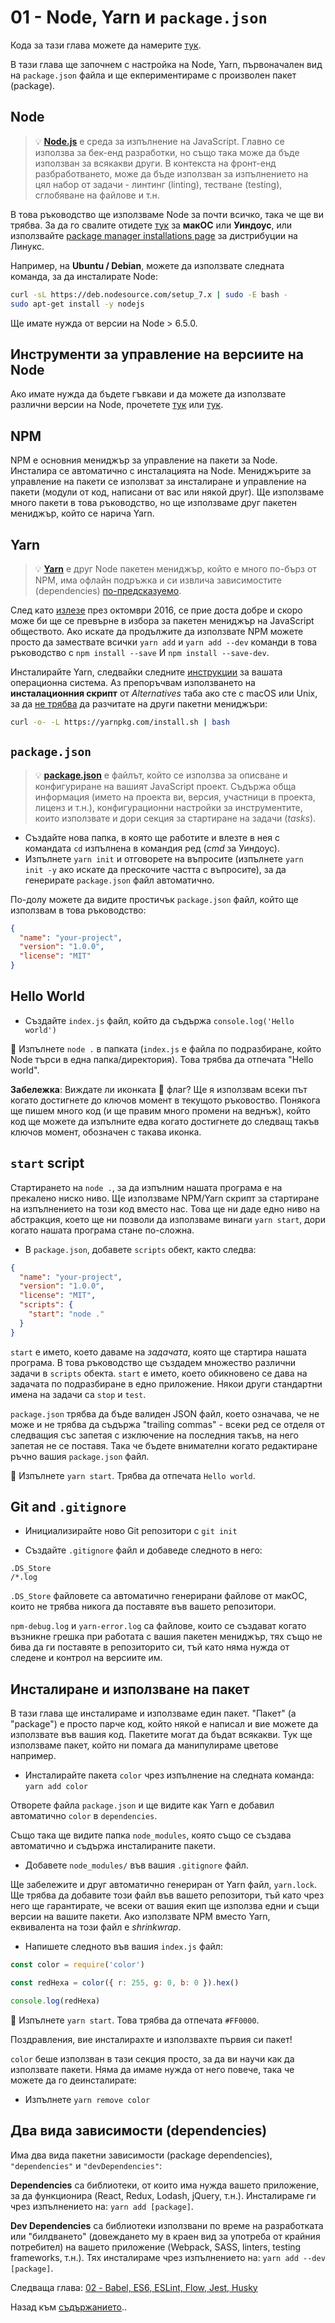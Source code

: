 # 01 - Node, Yarn и `package.json`

Кода за тази глава можете да намерите [тук](https://github.com/verekia/js-stack-walkthrough/tree/master/01-node-yarn-package-json).

В тази глава ще започнем с настройка на Node, Yarn, първоначален вид на `package.json` файла и ще екпериментираме с произволен пакет (package).

## Node

> 💡 **[Node.js](https://nodejs.org/)** е среда за изпълнение на JavaScript. Главно се използва за бек-енд разработки, но също така може да бъде използван за всякакви други. В контекста на фронт-енд разбработването, може да бъде използван за изпълнението на цял набор от задачи - линтинг (linting), тестване (testing), сглобяване на файлове и т.н.

В това ръководство ще използваме Node за почти всичко, така че ще ви трябва. За да го свалите отидете [тук](https://nodejs.org/en/download/current/) за **макОС** или **Уиндоус**, или използвайте [package manager installations page](https://nodejs.org/en/download/package-manager/) за дистрибуции на Линукс.

Например, на **Ubuntu / Debian**, можете да използвате следната команда, за да инсталирате Node:

```sh
curl -sL https://deb.nodesource.com/setup_7.x | sudo -E bash -
sudo apt-get install -y nodejs
```

Ще имате нужда от версии на Node > 6.5.0.

## Инструменти за управление на версиите на Node

Ако имате нужда да бъдете гъвкави и да можете да използвате различни версии на Node, прочетете [тук](https://github.com/creationix/nvm) или [тук](https://github.com/tj/n).

## NPM

NPM е основния мениджър за управление на пакети за Node. Инсталира се автоматично с инсталацията на Node. Мениджърите за управление на пакети се използват за инсталиране и управление на пакети (модули от код, написани от вас или някой друг). Ще използваме много пакети в това ръководство, но ще използваме друг пакетен мениджър, който се нарича Yarn.

## Yarn

> 💡 **[Yarn](https://yarnpkg.com/)** е друг Node пакетен мениджър, който е много по-бърз от NPM, има офлайн подръжка и си извлича зависимостите (dependencies) [по-предсказуемо](https://yarnpkg.com/en/docs/yarn-lock).

След като [излезе](https://code.facebook.com/posts/1840075619545360) през октомври 2016, се прие доста добре и скоро може би ще се превърне в избора за пакетен мениджър на JavaScript обществото. Ако искате да продължите да използвате NPM можете просто да замествате всички `yarn add` и `yarn add --dev` команди в това ръководство с `npm install --save` И `npm install --save-dev`.

Инсталирайте Yarn, следвайки следните [инструкции](https://yarnpkg.com/en/docs/install) за вашата операционна система. Аз препоръчвам използването на **инсталационния скрипт** от *Alternatives* таба ако сте с macOS или Unix, за да [не трябва](https://github.com/yarnpkg/yarn/issues/1505) да разчитате на други пакетни мениджъри:

```sh
curl -o- -L https://yarnpkg.com/install.sh | bash
```

## `package.json`

> 💡 **[package.json](https://yarnpkg.com/en/docs/package-json)** е файлът, който се използва за описване и конфигуриране на вашият JavaScript проект. Съдържа обща информация (името на проекта ви, версия, участници в проекта, лиценз и т.н.), конфигурационни настройки за инструментите, които използвате и дори секция за стартиране на задачи (*tasks*).

- Създайте нова папка, в която ще работите и влезте в нея с командата `cd` изпълнена в командия ред (*cmd* за Уиндоус). 
- Изпълнете `yarn init` и отговорете на въпросите (изпълнете `yarn init -y` ако искате да прескочите частта с въпросите), за да генерирате `package.json` файл автоматично.

По-долу можете да видите простичък `package.json` файл, който ще използвам в това ръководство:

```json
{
  "name": "your-project",
  "version": "1.0.0",
  "license": "MIT"
}
```

## Hello World

- Създайте `index.js` файл, който да съдържа `console.log('Hello world')`

🏁 Изпълнете `node .` в папката (`index.js` е файла по подразбиране, който Node търси в една папка/директория). Това трябва да отпечата "Hello world".

**Забележка**: Виждате ли иконката 🏁 флаг? Ще я използвам всеки път когато достигнете до ключов момент в текущото ръковоство. Понякога ще пишем много код (и ще правим много промени на веднъж), който код ще можете да изпълните едва когато достигнете до следващ такъв ключов момент, обозначен с такава иконка.

## `start` script

Стартирането на `node .`, за да изпълним нашата програма е на прекалено ниско ниво. Ще използваме NPM/Yarn скрипт за стартиране на изпълнението на този код вместо нас. Това ще ни даде едно ниво на абстракция, което ще ни позволи да използваме винаги `yarn start`, дори когато нашата програма стане по-сложна.

- В `package.json`, добавете `scripts` обект, както следва:

```json
{
  "name": "your-project",
  "version": "1.0.0",
  "license": "MIT",
  "scripts": {
    "start": "node ."
  }
}
```

`start` е името, което даваме на *задачата*, която ще стартира нашата програма. В това ръководство ще създадем множество различни задачи в `scripts` обекта. `start` е името, което обикновено се дава на задачата по подразбиране в едно приложение. Някои други стандартни имена на задачи са `stop` и `test`.

`package.json` трябва да бъде валиден JSON файл, което означава, че не може и не трябва да съдържа "trailing commas" - всеки ред се отделя от следващия със запетая с изключение на последния такъв, на него запетая не се поставя. Така че бъдете внимателни когато редактиране ръчно вашия `package.json` файл.

🏁 Изпълнете `yarn start`. Трябва да отпечата `Hello world`.

## Git and `.gitignore`

- Инициализирайте ново Git репозитори с `git init`

- Създайте `.gitignore` файл и добаведе следното в него:

```gitignore
.DS_Store
/*.log
```

`.DS_Store` файловете са автоматично генерирани файлове от макОС, които не трябва никога да поставяте във вашето репозитори.

`npm-debug.log` и `yarn-error.log` са файлове, които се създават когато възникне грешка при работата с вашия пакетен мениджър, тях също не бива да ги поставяте в репозиторито си, тъй като няма нужда от следене и контрол на версиите им.

## Инсталиране и използване на пакет

В тази глава ще инсталираме и използваме един пакет. "Пакет" (а "package") е просто парче код, който някой е написал и вие можете да използвате във вашия код. Пакетите могат да бъдат всякакви. Тук ще използваме пакет, който ни помага да манипулираме цветове например.

- Инсталирайте пакета `color` чрез изпълнение на следната команда: `yarn add color`

Отворете файла `package.json` и ще видите как Yarn е добавил автоматично `color` в `dependencies`.

Също така ще видите папка `node_modules`, която също се създава автоматично и съдържа инсталираните пакети.

- Добавете `node_modules/` във вашия `.gitignore` файл.

Ще забележите и друг автоматично генериран от Yarn файл, `yarn.lock`. Ще трябва да добавите този файл във вашето репозитори, тъй като чрез него ще гарантирате, че всеки от вашия екип ще използва едни и същи версии на вашите пакети. Ако използвате NPM вместо Yarn, еквивалента на този файл е *shrinkwrap*.

- Напишете следното във вашия `index.js` файл:

```js
const color = require('color')

const redHexa = color({ r: 255, g: 0, b: 0 }).hex()

console.log(redHexa)
```

🏁 Изпълнете `yarn start`. Това трябва да отпечата `#FF0000`.

Поздравления, вие инсталирахте и използвахте първия си пакет!

`color` беше използван в тази секция просто, за да ви научи как да използвате пакети. Няма да имаме нужда от него повече, така че можете да го деинсталирате:

- Изпълнете `yarn remove color`

## Два вида зависимости (dependencies)

Има два вида пакетни зависимости (package dependencies), `"dependencies"` и `"devDependencies"`:

**Dependencies** са библиотеки, от които има нужда вашето приложение, за да функционира (React, Redux, Lodash, jQuery, т.н.). Инсталираме ги чрез изпълнението на: `yarn add [package]`.

**Dev Dependencies** са библиотеки използвани по време на разработката или "билдването" (довеждането му в краен вид за употреба от крайния потребител) на вашето приложение (Webpack, SASS, linters, testing frameworks, т.н.). Тях инсталираме чрез изпълнението на: `yarn add --dev [package]`.

Следваща глава: [02 - Babel, ES6, ESLint, Flow, Jest, Husky](02-babel-es6-eslint-flow-jest-husky.md#readme)

Назад към [съдържанието](https://github.com/mihailgaberov/js-stack-from-scratch#Съдържание)..
